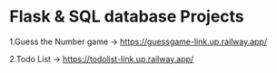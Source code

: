 # Flask  & SQL database Projects
1.Guess the Number game -> https://guessgame-link.up.railway.app/

2.Todo List -> https://todolist-link.up.railway.app/
